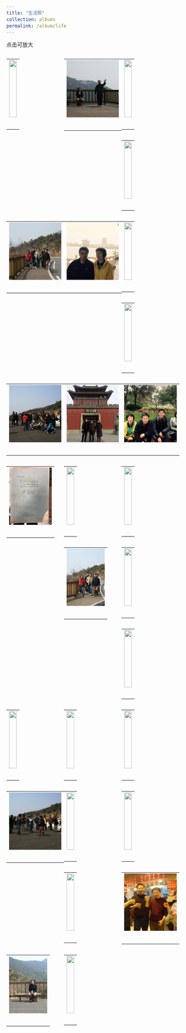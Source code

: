 ```yaml
---
title: "生活照"
collection: albums
permalink: /album/life
---
```

点击可放大
<style>.gallery-img{height: 150px;object-fit: cover;margin-bottom: 8px;}</style>
<table style="float: left; width:30%; border:hidden; cellspacing:0; cellpadding:0"><tr><td><a href="../keli_photo/life/WeChat Image_20220328132232.jpg"><img class="gallery-img" src="../keli_photo/life/WeChat Image_20220328132232.jpg" width="100%"></a></td></tr><tr><td> <p>    </p></td></tr></table>
<table style="float: left; width:30%; border:hidden; cellspacing:0; cellpadding:0"><tr><td><a href="../keli_photo/life/WeChat Image_20220323135853.jpg"><img class="gallery-img" src="../keli_photo/life/WeChat Image_20220323135853.jpg" width="100%"></a></td></tr><tr><td> <p>    </p></td></tr></table>
<table style="float: left; width:30%; border:hidden; cellspacing:0; cellpadding:0"><tr><td><a href="../keli_photo/life/WeChat Image_20220323141511.jpg"><img class="gallery-img" src="../keli_photo/life/WeChat Image_20220323141511.jpg" width="100%"></a></td></tr><tr><td> <p>    </p></td></tr></table>
<table style="float: left; width:30%; border:hidden; cellspacing:0; cellpadding:0"><tr><td><a href="../keli_photo/life/WeChat Image_20220328132155.jpg"><img class="gallery-img" src="../keli_photo/life/WeChat Image_20220328132155.jpg" width="100%"></a></td></tr><tr><td> <p>    </p></td></tr></table>
<table style="float: left; width:30%; border:hidden; cellspacing:0; cellpadding:0"><tr><td><a href="../keli_photo/life/WeChat Image_20220323140356.jpg"><img class="gallery-img" src="../keli_photo/life/WeChat Image_20220323140356.jpg" width="100%"></a></td></tr><tr><td> <p>    </p></td></tr></table>
<table style="float: left; width:30%; border:hidden; cellspacing:0; cellpadding:0"><tr><td><a href="../keli_photo/life/af6d5117e4b24354fe087428d3ff6e75.jpg"><img class="gallery-img" src="../keli_photo/life/af6d5117e4b24354fe087428d3ff6e75.jpg" width="100%"></a></td></tr><tr><td> <p>    </p></td></tr></table>
<table style="float: left; width:30%; border:hidden; cellspacing:0; cellpadding:0"><tr><td><a href="../keli_photo/life/WeChat Image_20220328132428.jpg"><img class="gallery-img" src="../keli_photo/life/WeChat Image_20220328132428.jpg" width="100%"></a></td></tr><tr><td> <p>    </p></td></tr></table>
<table style="float: left; width:30%; border:hidden; cellspacing:0; cellpadding:0"><tr><td><a href="../keli_photo/life/WeChat Image_20220323140914.jpg"><img class="gallery-img" src="../keli_photo/life/WeChat Image_20220323140914.jpg" width="100%"></a></td></tr><tr><td> <p>    </p></td></tr></table>
<table style="float: left; width:30%; border:hidden; cellspacing:0; cellpadding:0"><tr><td><a href="../keli_photo/life/WeChat Image_20220323135619.jpg"><img class="gallery-img" src="../keli_photo/life/WeChat Image_20220323135619.jpg" width="100%"></a></td></tr><tr><td> <p>    </p></td></tr></table>
<table style="float: left; width:30%; border:hidden; cellspacing:0; cellpadding:0"><tr><td><a href="../keli_photo/life/WeChat Image_20220322203451.jpg"><img class="gallery-img" src="../keli_photo/life/WeChat Image_20220322203451.jpg" width="100%"></a></td></tr><tr><td> <p>    </p></td></tr></table>
<table style="float: left; width:30%; border:hidden; cellspacing:0; cellpadding:0"><tr><td><a href="../keli_photo/life/WeChat Image_20220322203528.jpg"><img class="gallery-img" src="../keli_photo/life/WeChat Image_20220322203528.jpg" width="100%"></a></td></tr><tr><td> <p>    </p></td></tr></table>
<table style="float: left; width:30%; border:hidden; cellspacing:0; cellpadding:0"><tr><td><a href="../keli_photo/life/WeChat Image_20220323205923.jpg"><img class="gallery-img" src="../keli_photo/life/WeChat Image_20220323205923.jpg" width="100%"></a></td></tr><tr><td> <p>    </p></td></tr></table>
<table style="float: left; width:30%; border:hidden; cellspacing:0; cellpadding:0"><tr><td><a href="../keli_photo/life/WeChat_Image_20220323141826.jpg"><img class="gallery-img" src="../keli_photo/life/WeChat_Image_20220323141826.jpg" width="100%"></a></td></tr><tr><td> <p>    </p></td></tr></table>
<table style="float: left; width:30%; border:hidden; cellspacing:0; cellpadding:0"><tr><td><a href="../keli_photo/life/WeChat Image_20220328131919.jpg"><img class="gallery-img" src="../keli_photo/life/WeChat Image_20220328131919.jpg" width="100%"></a></td></tr><tr><td> <p>    </p></td></tr></table>
<table style="float: left; width:30%; border:hidden; cellspacing:0; cellpadding:0"><tr><td><a href="../keli_photo/life/WeChat Image_20220323135915.jpg"><img class="gallery-img" src="../keli_photo/life/WeChat Image_20220323135915.jpg" width="100%"></a></td></tr><tr><td> <p>    </p></td></tr></table>
<table style="float: left; width:30%; border:hidden; cellspacing:0; cellpadding:0"><tr><td><a href="../keli_photo/life/WeChat Image_20220328132027.jpg"><img class="gallery-img" src="../keli_photo/life/WeChat Image_20220328132027.jpg" width="100%"></a></td></tr><tr><td> <p>    </p></td></tr></table>
<table style="float: left; width:30%; border:hidden; cellspacing:0; cellpadding:0"><tr><td><a href="../keli_photo/life/WeChat Image_20220323141011.jpg"><img class="gallery-img" src="../keli_photo/life/WeChat Image_20220323141011.jpg" width="100%"></a></td></tr><tr><td> <p>    </p></td></tr></table>
<table style="float: left; width:30%; border:hidden; cellspacing:0; cellpadding:0"><tr><td><a href="../keli_photo/life/WeChat Image_20220323142126.jpg"><img class="gallery-img" src="../keli_photo/life/WeChat Image_20220323142126.jpg" width="100%"></a></td></tr><tr><td> <p>    </p></td></tr></table>
<table style="float: left; width:30%; border:hidden; cellspacing:0; cellpadding:0"><tr><td><a href="../keli_photo/life/WeChat Image_20220328132707.jpg"><img class="gallery-img" src="../keli_photo/life/WeChat Image_20220328132707.jpg" width="100%"></a></td></tr><tr><td> <p>    </p></td></tr></table>
<table style="float: left; width:30%; border:hidden; cellspacing:0; cellpadding:0"><tr><td><a href="../keli_photo/life/WeChat Image_20220323135050.jpg"><img class="gallery-img" src="../keli_photo/life/WeChat Image_20220323135050.jpg" width="100%"></a></td></tr><tr><td> <p>    </p></td></tr></table>
<table style="float: left; width:30%; border:hidden; cellspacing:0; cellpadding:0"><tr><td><a href="../keli_photo/life/WeChat Image_20220323135712.jpg"><img class="gallery-img" src="../keli_photo/life/WeChat Image_20220323135712.jpg" width="100%"></a></td></tr><tr><td> <p>    </p></td></tr></table>
<table style="float: left; width:30%; border:hidden; cellspacing:0; cellpadding:0"><tr><td><a href="../keli_photo/life/WeChat Image_20220323141645.jpg"><img class="gallery-img" src="../keli_photo/life/WeChat Image_20220323141645.jpg" width="100%"></a></td></tr><tr><td> <p>    </p></td></tr></table>
<table style="float: left; width:30%; border:hidden; cellspacing:0; cellpadding:0"><tr><td><a href="../keli_photo/life/WeChat Image_20220323140455.jpg"><img class="gallery-img" src="../keli_photo/life/WeChat Image_20220323140455.jpg" width="100%"></a></td></tr><tr><td> <p>    </p></td></tr></table>
<table style="float: left; width:30%; border:hidden; cellspacing:0; cellpadding:0"><tr><td><a href="../keli_photo/life/WeChat Image_20220323135741.jpg"><img class="gallery-img" src="../keli_photo/life/WeChat Image_20220323135741.jpg" width="100%"></a></td></tr><tr><td> <p>    </p></td></tr></table>
<table style="float: left; width:30%; border:hidden; cellspacing:0; cellpadding:0"><tr><td><a href="../keli_photo/life/WeChat Image_20220328132744.jpg"><img class="gallery-img" src="../keli_photo/life/WeChat Image_20220328132744.jpg" width="100%"></a></td></tr><tr><td> <p>    </p></td></tr></table>
<table style="float: left; width:30%; border:hidden; cellspacing:0; cellpadding:0"><tr><td><a href="../keli_photo/life/WeChat Image_20220323135811.jpg"><img class="gallery-img" src="../keli_photo/life/WeChat Image_20220323135811.jpg" width="100%"></a></td></tr><tr><td> <p>    </p></td></tr></table>
<table style="float: left; width:30%; border:hidden; cellspacing:0; cellpadding:0"><tr><td><a href="../keli_photo/life/WeChat Image_20220328132544.jpg"><img class="gallery-img" src="../keli_photo/life/WeChat Image_20220328132544.jpg" width="100%"></a></td></tr><tr><td> <p>    </p></td></tr></table>

